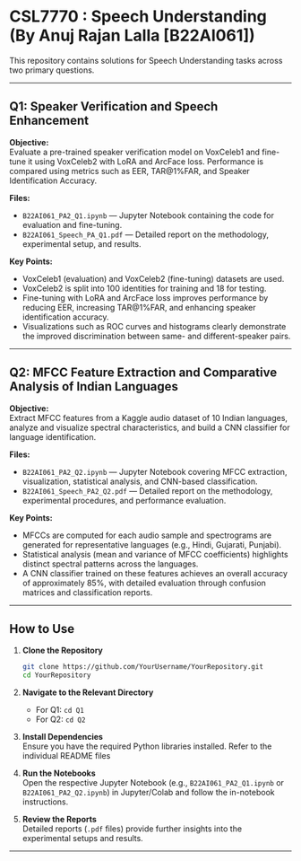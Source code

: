 # CSL7770 : Speech Understanding (By Anuj Rajan Lalla [B22AI061])

This repository contains solutions for Speech Understanding tasks across two primary questions.

---

## Q1: Speaker Verification and Speech Enhancement

**Objective:**  
Evaluate a pre-trained speaker verification model on VoxCeleb1 and fine-tune it using VoxCeleb2 with LoRA and ArcFace loss. Performance is compared using metrics such as EER, TAR@1%FAR, and Speaker Identification Accuracy.

**Files:**  
- `B22AI061_PA2_Q1.ipynb` — Jupyter Notebook containing the code for evaluation and fine-tuning.  
- `B22AI061_Speech_PA_Q1.pdf` — Detailed report on the methodology, experimental setup, and results.

**Key Points:**  
- VoxCeleb1 (evaluation) and VoxCeleb2 (fine-tuning) datasets are used.  
- VoxCeleb2 is split into 100 identities for training and 18 for testing.  
- Fine-tuning with LoRA and ArcFace loss improves performance by reducing EER, increasing TAR@1%FAR, and enhancing speaker identification accuracy.  
- Visualizations such as ROC curves and histograms clearly demonstrate the improved discrimination between same- and different-speaker pairs.

---

## Q2: MFCC Feature Extraction and Comparative Analysis of Indian Languages

**Objective:**  
Extract MFCC features from a Kaggle audio dataset of 10 Indian languages, analyze and visualize spectral characteristics, and build a CNN classifier for language identification.

**Files:**  
- `B22AI061_PA2_Q2.ipynb` — Jupyter Notebook covering MFCC extraction, visualization, statistical analysis, and CNN-based classification.  
- `B22AI061_Speech_PA2_Q2.pdf` — Detailed report on the methodology, experimental procedures, and performance evaluation.

**Key Points:**  
- MFCCs are computed for each audio sample and spectrograms are generated for representative languages (e.g., Hindi, Gujarati, Punjabi).  
- Statistical analysis (mean and variance of MFCC coefficients) highlights distinct spectral patterns across the languages.  
- A CNN classifier trained on these features achieves an overall accuracy of approximately 85%, with detailed evaluation through confusion matrices and classification reports.

---

## How to Use

1. **Clone the Repository**  
   ```bash
   git clone https://github.com/YourUsername/YourRepository.git
   cd YourRepository
   ```

2. **Navigate to the Relevant Directory**  
   - For Q1: `cd Q1`  
   - For Q2: `cd Q2`

3. **Install Dependencies**  
   Ensure you have the required Python libraries installed. Refer to the individual README files

4. **Run the Notebooks**  
   Open the respective Jupyter Notebook (e.g., `B22AI061_PA2_Q1.ipynb` or `B22AI061_PA2_Q2.ipynb`) in Jupyter/Colab and follow the in-notebook instructions.

5. **Review the Reports**  
   Detailed reports (`.pdf` files) provide further insights into the experimental setups and results.

---

